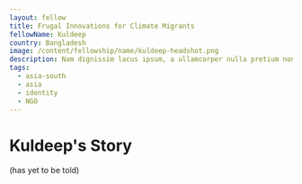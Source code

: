 ```yaml
---
layout: fellow
title: Frugal Innovations for Climate Migrants
fellowName: Kuldeep
country: Bangladesh
image: /content/fellowship/name/kuldeep-headshot.png
description: Nam dignissim lacus ipsum, a ullamcorper nulla pretium non. Aliquam sed enim faucibus, pulvinar felis at, vulputate augue.
tags:
  - asia-south
  - asia
  - identity
  - NGO
---
```


# Kuldeep's Story

(has yet to be told)
